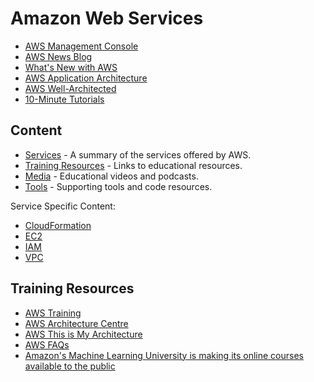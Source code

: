 # Amazon Web Services

* [AWS Management Console](https://console.aws.amazon.com/)
* [AWS News Blog](https://aws.amazon.com/blogs/aws/)
* [What's New with AWS](https://aws.amazon.com/new/)
* [AWS Application Architecture](https://aws.amazon.com/architecture/)
* [AWS Well-Architected](https://aws.amazon.com/architecture/well-architected/)
* [10-Minute Tutorials](https://aws.amazon.com/getting-started/tutorials/)

## Content

* [Services](/AWS/Services.md) - A summary of the services offered by AWS.
* [Training Resources](#training-resources) - Links to educational resources.
* [Media](/AWS/Media.md) - Educational videos and podcasts.
* [Tools](/AWS/Tools.md) - Supporting tools and code resources.

Service Specific Content:

* [CloudFormation](/AWS/CloudFormation.md)
* [EC2](/AWS/EC2.md)
* [IAM](/AWS/IAM.md)
* [VPC](/AWS/VPC.md)

## Training Resources

* [AWS Training](https://aws.amazon.com/training/)
* [AWS Architecture Centre](https://aws.amazon.com/architecture/)
* [AWS This is My Architecture](https://aws.amazon.com/this-is-my-architecture/)
* [AWS FAQs](https://aws.amazon.com/faqs/)
* [Amazon's Machine Learning University is making its online courses available to the public](https://www.amazon.science/latest-news/machine-learning-course-free-online-from-amazon-machine-learning-university)
